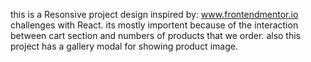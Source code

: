 this is a Resonsive project design inspired by: www.frontendmentor.io challenges with React.
its mostly importent because of the interaction between cart section and numbers of products that we order.
also this project has a gallery modal for showing product image.
